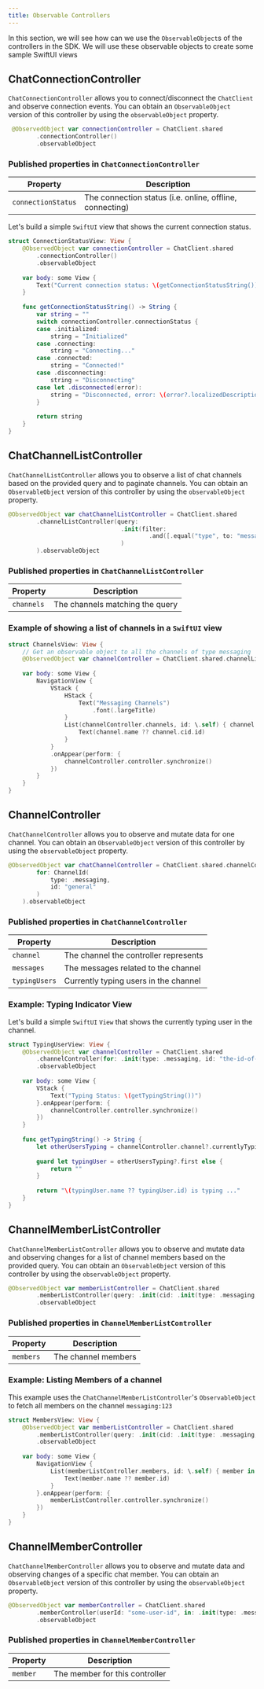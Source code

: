 ```yaml
---
title: Observable Controllers
---
```


In this section, we will see how can we use the `ObservableObject`s of the controllers in the SDK. We will use these observable objects to create some sample SwiftUI views

## ChatConnectionController

`ChatConnectionController` allows you to connect/disconnect the `ChatClient` and observe connection events. You can obtain an `ObservableObject` version of this controller by using the `observableObject` property.

```swift
 @ObservedObject var connectionController = ChatClient.shared
        .connectionController()
        .observableObject
```

### Published properties in `ChatConnectionController`

| Property  | Description |
| -------------- | ----------------------- |
| `connectionStatus`  | The connection status (i.e. online, offline, connecting) |

Let's build a simple `SwiftUI` view that shows the current connection status.

```swift
struct ConnectionStatusView: View {
    @ObservedObject var connectionController = ChatClient.shared
        .connectionController()
        .observableObject
    
    var body: some View {
        Text("Current connection status: \(getConnectionStatusString())")
    }
    
    func getConnectionStatusString() -> String {
        var string = ""
        switch connectionController.connectionStatus {
        case .initialized:
            string = "Initialized"
        case .connecting:
            string = "Connecting..."
        case .connected:
            string = "Connected!"
        case .disconnecting:
            string = "Disconnecting"
        case let .disconnected(error):
            string = "Disconnected, error: \(error?.localizedDescription ?? "")"
        }
        
        return string
    }
}
```

## ChatChannelListController

`ChatChannelListController` allows you to observe a list of chat channels based on the provided query and to paginate channels. You can obtain an `ObservableObject` version of this controller by using the `observableObject` property.

```swift
@ObservedObject var chatChannelListController = ChatClient.shared
        .channelListController(query:
                                .init(filter:
                                        .and([.equal("type", to: "messaging")])
                                )
        ).observableObject
```

### Published properties in `ChatChannelListController`

| Property  | Description |
| -------------- | ----------------------- |
| `channels`  | The channels matching the query |

### Example of showing a list of channels in a `SwiftUI` view

```swift
struct ChannelsView: View {
    // Get an observable object to all the channels of type messaging
    @ObservedObject var channelController = ChatClient.shared.channelListController(query: .init(filter: .and([.equal("type", to: "messaging")]))).observableObject
    
    var body: some View {
        NavigationView {
            VStack {
                HStack {
                    Text("Messaging Channels")
                        .font(.largeTitle)
                }
                List(channelController.channels, id: \.self) { channel in
                    Text(channel.name ?? channel.cid.id)
                }
            }
            .onAppear(perform: {
                channelController.controller.synchronize()
            })
        }
    }
}
```

## ChannelController

`ChatChannelController` allows you to observe and mutate data for one channel. You can obtain an `ObservableObject` version of this controller by using the `observableObject` property.

```swift
@ObservedObject var chatChannelController = ChatClient.shared.channelController(
        for: ChannelId(
            type: .messaging,
            id: "general"
        )
    ).observableObject
```

### Published properties in `ChatChannelController`

| Property  | Description |
| -------------- | ----------------------- |
| `channel`  |  The channel the controller represents |
| `messages` | The messages related to the channel |
| `typingUsers` | Currently typing users in the channel |

### Example: Typing Indicator View

Let's build a simple `SwiftUI` `View` that shows the currently typing user in the channel.

```swift
struct TypingUserView: View {
    @ObservedObject var channelController = ChatClient.shared
        .channelController(for: .init(type: .messaging, id: "the-id-of-the-channel"))
        .observableObject
    
    var body: some View {
        VStack {
            Text("Typing Status: \(getTypingString())")
        }.onAppear(perform: {
            channelController.controller.synchronize()
        })
    }
    
    func getTypingString() -> String {
        let otherUsersTyping = channelController.channel?.currentlyTypingUsers.filter({ $0.id != channelController.controller.client.currentUserId })
        
        guard let typingUser = otherUsersTyping?.first else {
            return ""
        }
               
        return "\(typingUser.name ?? typingUser.id) is typing ..."
    }
}

```

## ChannelMemberListController

`ChatChannelMemberListController` allows you to observe and mutate data and observing changes for a list of channel members based on the provided query. You can obtain an `ObservableObject` version of this controller by using the `observableObject` property.

```swift
@ObservedObject var memberListController = ChatClient.shared
        .memberListController(query: .init(cid: .init(type: .messaging, id: "id-of-the-channel")))
        .observableObject
```

### Published properties in `ChannelMemberListController`

| Property  | Description |
| -------------- | ----------------------- |
| `members`  |  The channel members |

### Example: Listing Members of a channel

This example uses the `ChatChannelMemberListController`'s `ObservableObject` to fetch all members on the channel `messaging:123`

```swift
struct MembersView: View {
    @ObservedObject var memberListController = ChatClient.shared
        .memberListController(query: .init(cid: .init(type: .messaging, id: "123")))
        .observableObject
    
    var body: some View {
        NavigationView {
            List(memberListController.members, id: \.self) { member in
                Text(member.name ?? member.id)
            }
        }.onAppear(perform: {
            memberListController.controller.synchronize()
        })
    }
}
```

## ChannelMemberController

`ChatChannelMemberController` allows you to observe and mutate data and observing changes of a specific chat member. You can obtain an `ObservableObject` version of this controller by using the `observableObject` property.

```swift
@ObservedObject var memberController = ChatClient.shared
        .memberController(userId: "some-user-id", in: .init(type: .messaging, id: "123"))
        .observableObject
```

### Published properties in `ChannelMemberController`

| Property  | Description |
| -------------- | ----------------------- |
| `member`  |  The member for this controller |
